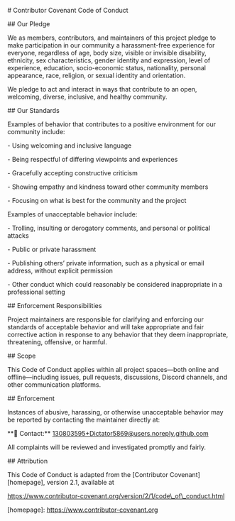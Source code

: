 \# Contributor Covenant Code of Conduct



\## Our Pledge



We as members, contributors, and maintainers of this project pledge to make participation in our community a harassment-free experience for everyone, regardless of age, body size, visible or invisible disability, ethnicity, sex characteristics, gender identity and expression, level of experience, education, socio-economic status, nationality, personal appearance, race, religion, or sexual identity and orientation.



We pledge to act and interact in ways that contribute to an open, welcoming, diverse, inclusive, and healthy community.



\## Our Standards



Examples of behavior that contributes to a positive environment for our community include:



\- Using welcoming and inclusive language

\- Being respectful of differing viewpoints and experiences

\- Gracefully accepting constructive criticism

\- Showing empathy and kindness toward other community members

\- Focusing on what is best for the community and the project



Examples of unacceptable behavior include:



\- Trolling, insulting or derogatory comments, and personal or political attacks

\- Public or private harassment

\- Publishing others’ private information, such as a physical or email address, without explicit permission

\- Other conduct which could reasonably be considered inappropriate in a professional setting



\## Enforcement Responsibilities



Project maintainers are responsible for clarifying and enforcing our standards of acceptable behavior and will take appropriate and fair corrective action in response to any behavior that they deem inappropriate, threatening, offensive, or harmful.



\## Scope



This Code of Conduct applies within all project spaces—both online and offline—including issues, pull requests, discussions, Discord channels, and other communication platforms.



\## Enforcement



Instances of abusive, harassing, or otherwise unacceptable behavior may be reported by contacting the maintainer directly at:



\*\*📧 Contact:\*\* 130803595+Dictator5869@users.noreply.github.com



All complaints will be reviewed and investigated promptly and fairly.



\## Attribution



This Code of Conduct is adapted from the \[Contributor Covenant]\[homepage], version 2.1, available at

https://www.contributor-covenant.org/version/2/1/code\_of\_conduct.html



\[homepage]: https://www.contributor-covenant.org



